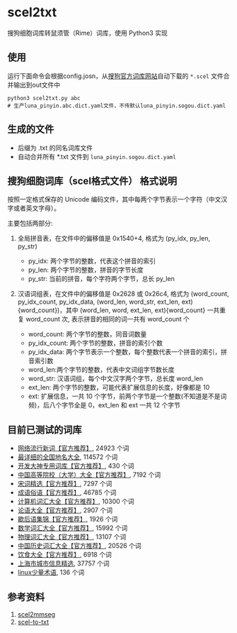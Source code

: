 # scel2txt

搜狗细胞词库转鼠须管（Rime）词库，使用 Python3 实现

## 使用

运行下面命令会根据config.josn，从[搜狗官方词库网站](https://pinyin.sogou.com/dict/)自动下载的 `*.scel` 文件合并输出到out文件中

```shell
python3 scel2txt.py abc
# 生产luna_pinyin.abc.dict.yaml文件，不传默认luna_pinyin.sogou.dict.yaml
```

## 生成的文件

* 后缀为 .txt 的同名词库文件
* 自动合并所有 *.txt 文件到 `luna_pinyin.sogou.dict.yaml`


## 搜狗细胞词库（scel格式文件） 格式说明

按照一定格式保存的 Unicode 编码文件，其中每两个字节表示一个字符（中文汉字或者英文字母）。  

主要包括两部分: 

1. 全局拼音表，在文件中的偏移值是 0x1540+4, 格式为 (py_idx, py_len, py_str)
    - py_idx: 两个字节的整数，代表这个拼音的索引
    - py_len: 两个字节的整数，拼音的字节长度
    - py_str: 当前的拼音，每个字符两个字节，总长 py_len

2. 汉语词组表，在文件中的偏移值是 0x2628 或 0x26c4, 格式为 (word_count, py_idx_count, py_idx_data, (word_len, word_str, ext_len, ext){word_count})，其中 (word_len, word, ext_len, ext){word_count} 一共重复 word_count 次, 表示拼音的相同的词一共有 word_count 个
    - word_count: 两个字节的整数，同音词数量
    - py_idx_count:  两个字节的整数，拼音的索引个数
    - py_idx_data: 两个字节表示一个整数，每个整数代表一个拼音的索引，拼音索引数 
    - word_len:两个字节的整数，代表中文词组字节数长度
    - word_str: 汉语词组，每个中文汉字两个字节，总长度 word_len
    - ext_len: 两个字节的整数，可能代表扩展信息的长度，好像都是 10
    - ext: 扩展信息，一共 10 个字节，前两个字节是一个整数(不知道是不是词频)，后八个字节全是 0，ext_len 和 ext 一共 12 个字节


## 目前已测试的词库

* [网络流行新词【官方推荐】](https://pinyin.sogou.com/dict/detail/index/4), 24923 个词
* [最详细的全国地名大全](https://pinyin.sogou.com/dict/detail/index/1316), 114572 个词
* [开发大神专用词库【官方推荐】](https://pinyin.sogou.com/dict/detail/index/75228), 430 个词
* [中国高等院校（大学）大全【官方推荐】](https://pinyin.sogou.com/dict/detail/index/20647), 7192 个词
* [宋词精选【官方推荐】](https://pinyin.sogou.com/dict/detail/index/3), 7297 个词
* [成语俗语【官方推荐】](https://pinyin.sogou.com/dict/detail/index/15097), 46785 个词
* [计算机词汇大全【官方推荐】](https://pinyin.sogou.com/dict/detail/index/15117), 10300 个词
* [论语大全【官方推荐】](https://pinyin.sogou.com/dict/detail/index/22406), 2907 个词
* [歇后语集锦【官方推荐】](https://pinyin.sogou.com/dict/detail/index/22418), 1926 个词
* [数学词汇大全【官方推荐】](https://pinyin.sogou.com/dict/detail/index/15202), 15992 个词
* [物理词汇大全【官方推荐】](https://pinyin.sogou.com/dict/detail/index/15203), 13107 个词
* [中国历史词汇大全【官方推荐】](https://pinyin.sogou.com/dict/detail/index/15130), 20526 个词
* [饮食大全【官方推荐】](https://pinyin.sogou.com/dict/detail/index/15201), 6918 个词
* [上海市城市信息精选](https://pinyin.sogou.com/dict/detail/index/19430), 37757 个词
* [linux少量术语](https://pinyin.sogou.com/dict/detail/index/225), 136 个词

## 参考资料

1. [scel2mmseg](https://raw.githubusercontent.com/archerhu/scel2mmseg/master/scel2mmseg.py)
2. [scel-to-txt](https://raw.githubusercontent.com/xwzhong/small-program/master/scel-to-txt/scel2txt.py)
